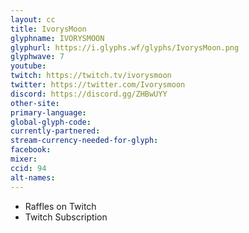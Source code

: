 ```yaml
---
layout: cc
title: IvorysMoon
glyphname: IVORYSMOON
glyphurl: https://i.glyphs.wf/glyphs/IvorysMoon.png
glyphwave: 7
youtube: 
twitch: https://twitch.tv/ivorysmoon
twitter: https://twitter.com/Ivorysmoon
discord: https://discord.gg/ZHBwUYY
other-site: 
primary-language: 
global-glyph-code: 
currently-partnered: 
stream-currency-needed-for-glyph: 
facebook: 
mixer: 
ccid: 94
alt-names: 
---
```

* Raffles on Twitch
* Twitch Subscription
